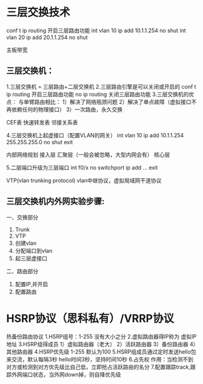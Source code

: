 # 三层交换技术

conf t
ip routing 开启三层路由功能
int vlan 10
  ip add 10.1.1.254
  no shut
int vlan 20
  ip add 20.1.1.254
  no shut

主板带宽

## 三层交换机：
1.三层交换机 = 三层路由+二层交换机
2.三层路由引擎是可以关闭或开启的
 conf t
 ip routing  开启三层路由功能
 no ip routing 关闭三层路由功能
3.三层交换机的优点：
 与单臂路由相比：
 1）解决了网络瓶颈问题
 2）解决了单点故障（虚拟接口不再依赖任何的物理接口）
 3）一次路由，永久交换

 CEF表 快速转发表
 邻接关系表

4.三层交换机上起虚接口（配置VLAN的网关）
int vlan 10
  ip add 10.1.1.254 255.255.255.0
  no shut
  exit

内部网络规划  接入层 汇聚层（一般会被忽略，大型内网会有） 核心层

5.二层端口升级为三层端口
  int f0/x
    no switchport
    ip add ...
    exit

VTP(vlan trunking protocol) vlan中继协议，虚拟局域网干道协议

## 三层交换机内外网实验步骤:

一、交换部分
1) Trunk
2) VTP
3) 创建vlan
4) 分配端口到vlan
5) 起三层虚接口

二、路由部分
1) 配置IP,并开启
2) 配置路由

# HSRP协议（思科私有）/VRRP协议

热备份路由协议
1.HSRP组号：1-255  没有大小之分
2.虚拟路由器得IP称为 虚拟IP地址
3.HSRP组得成员
  1）虚拟路由器（老大）
  2）活跃路由器
  3）备份路由器
  4）其他路由器
4.HSRP优先级 1-255
  默认为100
5.HSRP组成员通过定时发送hello包来交流，默认每隔3秒
  hello时间3秒，坚持时间10秒
6.占先权
  作用：当检测不到对方或检测到对方优先级比自己低，立即抢占活跃路由的名分
7.配置跟踪track,跟踪外网端口状态，当外网down掉，则自降优先级